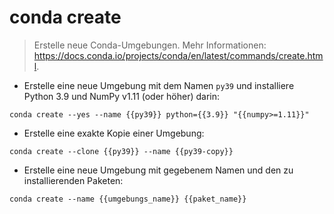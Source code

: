 # conda create

> Erstelle neue Conda-Umgebungen.
> Mehr Informationen: <https://docs.conda.io/projects/conda/en/latest/commands/create.html>.

- Erstelle eine neue Umgebung mit dem Namen `py39` und installiere Python 3.9 und NumPy v1.11 (oder höher) darin:

`conda create --yes --name {{py39}} python={{3.9}} "{{numpy>=1.11}}"`

- Erstelle eine exakte Kopie einer Umgebung:

`conda create --clone {{py39}} --name {{py39-copy}}`

- Erstelle eine neue Umgebung mit gegebenem Namen und den zu installierenden Paketen:

`conda create --name {{umgebungs_name}} {{paket_name}}`
